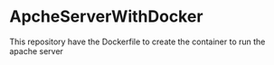 # ApcheServerWithDocker
This repository have the Dockerfile to create the container to run the apache server
